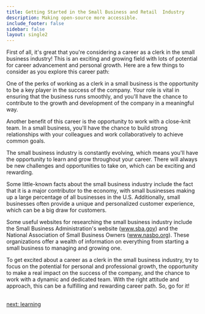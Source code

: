 ```yaml
---
title: Getting Started in the Small Business and Retail  Industry
description: Making open-source more accessible.
include_footer: false
sidebar: false
layout: single2
---
```


<p>
First of all, it's great that you're considering a career as a clerk in the small business industry! This is an exciting and growing field with lots of potential for career advancement and personal growth. Here are a few things to consider as you explore this career path:

One of the perks of working as a clerk in a small business is the opportunity to be a key player in the success of the company. Your role is vital in ensuring that the business runs smoothly, and you'll have the chance to contribute to the growth and development of the company in a meaningful way.

Another benefit of this career is the opportunity to work with a close-knit team. In a small business, you'll have the chance to build strong relationships with your colleagues and work collaboratively to achieve common goals.

The small business industry is constantly evolving, which means you'll have the opportunity to learn and grow throughout your career. There will always be new challenges and opportunities to take on, which can be exciting and rewarding.

Some little-known facts about the small business industry include the fact that it is a major contributor to the economy, with small businesses making up a large percentage of all businesses in the U.S. Additionally, small businesses often provide a unique and personalized customer experience, which can be a big draw for customers.

Some useful websites for researching the small business industry include the Small Business Administration's website (www.sba.gov) and the National Association of Small Business Owners (www.nasbo.org). These organizations offer a wealth of information on everything from starting a small business to managing and growing one.

To get excited about a career as a clerk in the small business industry, try to focus on the potential for personal and professional growth, the opportunity to make a real impact on the success of the company, and the chance to work with a dynamic and dedicated team. With the right attitude and approach, this can be a fulfilling and rewarding career path. So, go for it!

<br>
<a href="https://workdojos.com/clerk/learning">next: learning</a>
</p>
